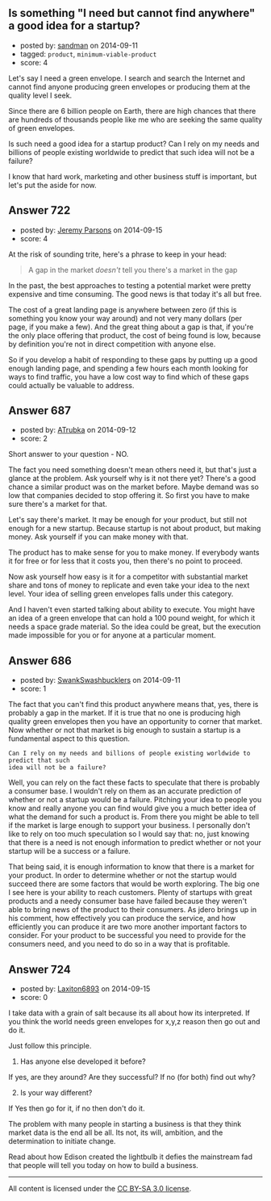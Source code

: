 ## Is something "I need but cannot find anywhere" a good idea for a startup?

- posted by: [sandman](https://stackexchange.com/users/194597/sandman) on 2014-09-11
- tagged: `product`, `minimum-viable-product`
- score: 4

<p>Let's say I need a green envelope. I search and search the Internet and cannot find anyone producing green envelopes or producing them at the quality level I seek. </p>

<p>Since there are 6 billion people on Earth, there are high chances that there are hundreds of thousands people like me who are seeking the same quality of green envelopes. </p>

<p>Is such need a good idea for a startup product? Can I rely on my needs and billions of people existing worldwide to predict that such idea will not be a failure?</p>

<p>I know that hard work, marketing and other business stuff is important, but let's put the aside for now. </p>



## Answer 722

- posted by: [Jeremy Parsons](https://stackexchange.com/users/497810/jeremy-parsons) on 2014-09-15
- score: 4

<p>At the risk of sounding trite, here's a phrase to keep in your head:</p>

<blockquote>
  <p>A gap in the market <em>doesn't</em> tell you there's a market in the gap</p>
</blockquote>

<p>In the past, the best approaches to testing a potential market were pretty expensive and time consuming. The good news is that today it's all but free.</p>

<p>The cost of a great landing page is anywhere between zero (if this is something you know your way around) and not very many dollars (per page, if you make a few). And the great thing about a gap is that, if you're the only place offering that product, the cost of being found is low, because by definition you're not in direct competition with anyone else.</p>

<p>So if you develop a habit of responding to these gaps by putting up a good enough landing page, and spending a few hours each month looking for ways to find traffic, you have a low cost way to find which of these gaps could actually be valuable to address.</p>



## Answer 687

- posted by: [ATrubka](https://stackexchange.com/users/1052629/atrubka) on 2014-09-12
- score: 2

<p>Short answer to your question - NO.</p>

<p>The fact you need something doesn't mean others need it, but that's just a glance at the problem. Ask yourself why is it not there yet? There's a good chance a similar product  was on the market before. Maybe demand was so low that companies decided to stop offering it. So first you have to make sure there's a market for that.</p>

<p>Let's say there's market. It may be enough for your product, but still not enough for a new startup. Because startup is not about product, but making money. Ask yourself if you can make money with that.</p>

<p>The product has to make sense for you to make money. If everybody wants it for free or for less that it costs you, then there's no point to proceed.</p>

<p>Now ask yourself how easy is it for a competitor with substantial market share and tons of money to replicate and even take your idea to the next level. Your idea of selling green envelopes falls under this category.</p>

<p>And I haven't even started talking about ability to execute. You might have an idea of a green envelope that can hold a 100 pound weight, for which it needs a space grade material. So the idea could be great, but the execution made impossible for you or for anyone at a particular moment.</p>



## Answer 686

- posted by: [SwankSwashbucklers](https://stackexchange.com/users/3088589/swankswashbucklers) on 2014-09-11
- score: 1

<p>The fact that you can't find this product anywhere means that, yes, there is probably a gap in the market. If it is true that no one is producing high quality green envelopes then you have an opportunity to corner that market. Now whether or not that market is big enough to sustain a startup is a fundamental aspect to this question. </p>

<pre><code>Can I rely on my needs and billions of people existing worldwide to predict that such
idea will not be a failure?
</code></pre>

<p>Well, you can rely on the fact these facts to speculate that there is probably a consumer base. I wouldn't rely on them as an accurate prediction of whether or not a startup would be a failure. Pitching your idea to people you know and really anyone you can find would give you a much better idea of what the demand for such a product is. From there you might be able to tell if the market is large enough to support your business. I personally don't like to rely on too much speculation so I would say that: no, just knowing that there is a need is not enough information to predict whether or not your startup will be a success or a failure.</p>

<p>That being said, it is enough information to know that there is a market for your product. In order to determine whether or not the startup would succeed there are some factors that would be worth exploring. The big one I see here is your ability to reach customers. Plenty of startups with great products and a needy consumer base have failed because they weren't able to bring news of the product to their consumers. As jdero brings up in his comment, how effectively you can produce the service, and how efficiently you can produce it are two more another important factors to consider. For your product to be successful you need to provide for the consumers need, and you need to do so in a way that is profitable.</p>



## Answer 724

- posted by: [Laxiton6893](https://stackexchange.com/users/2181902/laxiton6893) on 2014-09-15
- score: 0

<p>I take data with a grain of salt because its all about how its interpreted. If you think the world needs green envelopes for x,y,z reason then go out and do it. </p>

<p>Just follow this principle.</p>

<ol>
<li>Has anyone else developed it before? </li>
</ol>

<p>If yes, are they around? Are they successful? If no (for both) find out why?</p>

<ol start="2">
<li>Is your way different?</li>
</ol>

<p>If Yes then go for it, if no then don't do it.</p>

<p>The problem with many people in starting a business is that they think market data is the end all be all. Its not, its will, ambition, and the determination to initiate change. </p>

<p>Read about how Edison created the lightbulb it defies the mainstream fad that people will tell you today on how to build a business. </p>




---

All content is licensed under the [CC BY-SA 3.0 license](https://creativecommons.org/licenses/by-sa/3.0/).
